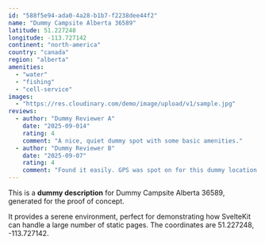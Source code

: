 ```yaml
---
id: "588f5e94-ada0-4a28-b1b7-f2238dee44f2"
name: "Dummy Campsite Alberta 36589"
latitude: 51.227248
longitude: -113.727142
continent: "north-america"
country: "canada"
region: "alberta"
amenities:
  - "water"
  - "fishing"
  - "cell-service"
images:
  - "https://res.cloudinary.com/demo/image/upload/v1/sample.jpg"
reviews:
  - author: "Dummy Reviewer A"
    date: "2025-09-014"
    rating: 4
    comment: "A nice, quiet dummy spot with some basic amenities."
  - author: "Dummy Reviewer B"
    date: "2025-09-07"
    rating: 4
    comment: "Found it easily. GPS was spot on for this dummy location."
---
```


This is a **dummy description** for Dummy Campsite Alberta 36589, generated for the proof of concept.

It provides a serene environment, perfect for demonstrating how SvelteKit can handle a large number of static pages. The coordinates are 51.227248, -113.727142.
